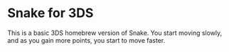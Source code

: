 # Snake for 3DS
This is a basic 3DS homebrew version of Snake.
You start moving slowly, and as you gain more points, you start to move faster.
